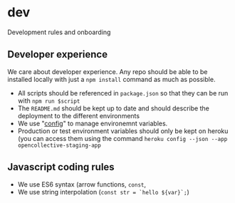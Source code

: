 # dev
Development rules and onboarding

## Developer experience

We care about developer experience. Any repo should be able to be installed locally with just a `npm install` command as much as possible.

- All scripts should be referenced in `package.json` so that they can be run with `npm run $script`
- The `README.md` should be kept up to date and should describe the deployment to the different environments
- We use "[config](https://www.npmjs.com/package/config)" to manage environemnt variables.
- Production or test environment variables should only be kept on heroku (you can access them using the command `heroku config --json --app opencollective-staging-app`

## Javascript coding rules

- We use ES6 syntax (arrow functions, `const`, 
- We use string interpolation (```const str = `hello ${var}`;```)
